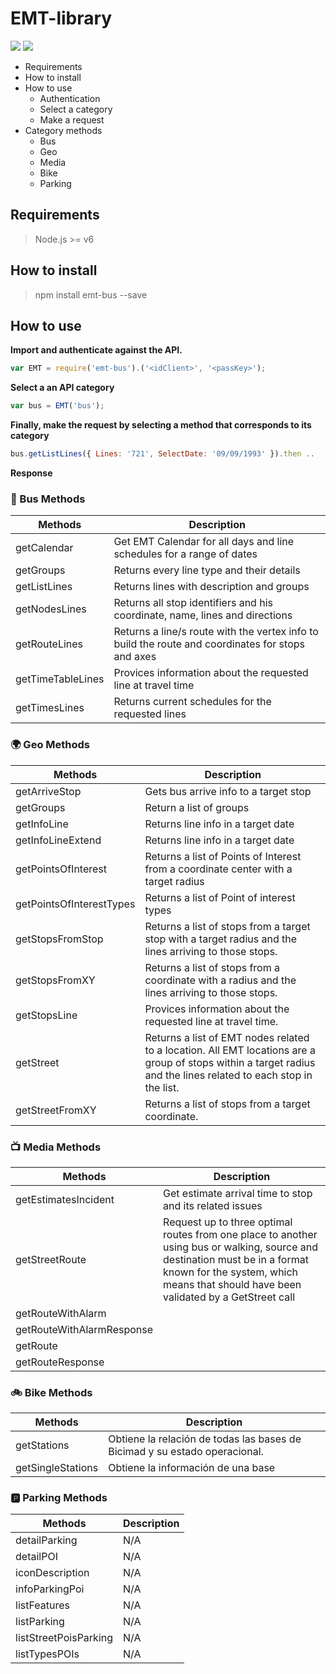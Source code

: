 # EMT-library
<a href="https://snyk.io/test/github/lorengamboa/emt-bus">
<img  src="https://snyk.io/test/github/lorengamboa/emt-bus/badge.svg"></a>

<a href="https://travis-ci.org/Lorengamboa/EMT-bus">
<img  src="https://travis-ci.org/Lorengamboa/EMT-bus.svg?branch=master"></a>

+ Requirements
+ How to install
+ How to use
    - Authentication
    - Select a category
    - Make a request
+ Category methods
    - Bus
    - Geo
    - Media
    - Bike
    - Parking

## Requirements
> Node.js >= v6

## How to install
>npm install emt-bus --save

## How to use

**Import and authenticate against the API.**
```javascript
var EMT = require('emt-bus').('<idClient>', '<passKey>');
```
**Select a an API category**
```javascript
var bus = EMT('bus');
```
**Finally, make the request by selecting a method that corresponds to its category**
```javascript
bus.getListLines({ Lines: '721', SelectDate: '09/09/1993' }).then ..
```

**Response**
<code>
</code>

### 🚌 Bus Methods 

|   Methods|Description |
| ---------|-------------|
| getCalendar|Get EMT Calendar for all days and line schedules for a range of dates   
| getGroups|Returns every line type and their details |
| getListLines|Returns lines with description and groups     |
| getNodesLines|Returns all stop identifiers and his coordinate, name, lines and directions|
| getRouteLines| Returns a line/s route with the vertex info to build the route and coordinates for stops and axes |
| getTimeTableLines|Provices information about the requested line at travel time|
| getTimesLines|Returns current schedules for the requested lines|

### 🌍 Geo Methods 

|   Methods|Description |
| ---------|-------------|
| getArriveStop|Gets bus arrive info to a target stop |
| getGroups|Return a list of groups |
| getInfoLine|Returns line info in a target date|
| getInfoLineExtend|Returns line info in a target date|
| getPointsOfInterest|Returns a list of Points of Interest from a coordinate center with a target radius|
| getPointsOfInterestTypes|Returns a list of Point of interest types|
| getStopsFromStop|Returns a list of stops from a target stop with a target radius and the lines arriving to those stops.|
| getStopsFromXY|Returns a list of stops from a coordinate with a radius and the lines arriving to those stops.|
| getStopsLine|Provices information about the requested line at travel time.|
| getStreet|Returns a list of EMT nodes related to a location. All EMT locations are a group of stops  within a target radius and the lines related to each stop in the list.|
| getStreetFromXY|Returns a list of stops from a target coordinate.|

### 📺 Media Methods 

|   Methods|Description |
| ---------|-------------|
| getEstimatesIncident| Get estimate arrival time to stop and its related issues
| getStreetRoute|Request up to three optimal routes from one place to another using bus or walking, source and destination must be in a format known for the system, which means that should have been validated by a GetStreet call   
| getRouteWithAlarm| |
| getRouteWithAlarmResponse| |
| getRoute| |
| getRouteResponse| |

### 🚲 Bike Methods 

|   Methods|Description |
| ---------|-------------|
| getStations|Obtiene la relación de todas las bases de Bicimad y su estado operacional. |
| getSingleStations|Obtiene la información de una base |

### 🅿 Parking Methods 

|   Methods|Description |
| ---------|-------------|
| detailParking|N/A |
| detailPOI|N/A |
| iconDescription|N/A|
| infoParkingPoi|N/A|
| listFeatures|N/A|
| listParking|N/A|
| listStreetPoisParking|N/A|
| listTypesPOIs|N/A|
